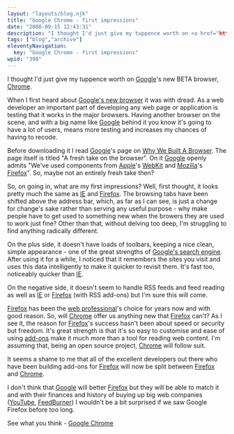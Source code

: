 ```yaml
---
layout: "layouts/blog.njk"
title: "Google Chrome - first impressions"
date: "2008-09-15 12:43:31"
description: "I thought I'd just give my tuppence worth on <a href="http://www"
tags: ["blog","archive"]
eleventyNavigation:
  key: "Google Chrome - first impressions"
wpid: "398"
---
```


I thought I'd just give my tuppence worth on <a href="http://www.google.co.uk" target="_blank">Google</a>'s new BETA browser, <a href="http://www.google.com/chrome" target="_blank">Chrome</a>.

When I first heard about <a href="http://www.google.com/chrome" target="_blank">Google's new browser</a> it was with dread. As a web developer an important part of developing any web page or application is testing that it works in the major browsers. Having another browser on the scene, and with a big name like <a href="http://www.google.co.uk" target="_blank">Google</a> behind it you know it's going to have a lot of users, means more testing and increases my chances of having to recode.

Before downloading it I read <a href="http://www.google.co.uk" target="_blank">Google</a>'s page on <a href="http://www.google.com/chrome/intl/en-GB/why.html?hl=en-GB" target="_blank">Why We Built A Browser</a>. The page itself is titled "A fresh take on the browser". On it <a href="http://www.google.co.uk" target="_blank">Google</a> openly admits "We've used components from <a href="http://www.apple.com" target="_blank">Apple</a>'s <a href="http://webkit.org/" target="_blank">WebKit</a> and <a href="http://www.mozilla.org" target="_blank">Mozilla</a>'s <a href="http://www.mozilla.com/firefox/" target="_blank">Firefox</a>". So, maybe not an entirely fresh take then?

So, on going in, what are my first impressions? Well, first thought, it looks pretty much the same as <a href="http://www.microsoft.com/windows/products/winfamily/ie/default.mspx" target="_blank"><abbr title="Internet Explorer">IE</abbr></a> and <a href="http://www.mozilla.com/firefox/" target="_blank">Firefox</a>. The browsing tabs have been shifted above the address bar, which, as far as I can see, is just a change for change's sake rather than serving any useful purpose - why make people have to get used to something new when the browers they are used to work just fine? Other than that, without delving too deep, I'm struggling to find anything radically different.

On the plus side, it doesn't have loads of toolbars, keeping a nice clean, simple appearance - one of the great strengths of <a href="http://www.google.co.uk" target="_blank">Google's search engine</a>. After using it for a while, I noticed that it remembers the sites you visit and uses this data intelligently to make it quicker to revisit them. It's fast too, noticeably quicker than <a href="http://www.microsoft.com/windows/products" target="_blank">IE</a>.

On the negative side, it doesn't seem to handle RSS feeds and feed reading as well as <a href="http://www.microsoft.com/windows/products" target="_blank">IE</a> or <a href="http://www.mozilla.com/firefox/" target="_blank">Firefox</a> (with RSS add-ons) but I'm sure this will come.

<a href="http://www.mozilla.com/firefox/" target="_blank">Firefox</a> has been the <a href="http://www.chris-smith-web.com/wp/" target="_self">web professional</a>'s choice for years now and with good reason. So, will <a href="http://www.google.com/chrome" target="_blank">Chrome</a> offer us anything new that <a href="http://www.mozilla.com/firefox/" target="_blank">Firefox</a> can't? As I see it, the reason for <a href="http://www.mozilla.com/firefox/" target="_blank">Firefox</a>'s success hasn't been about speed or security but freedom. It's great strength is that it's so easy to customise and ease of using <a href="https://addons.mozilla.org/en-US/firefox/" target="_blank">add-ons</a> make it much more than a tool for reading web content. I'm assuming that, being an open source project, <a href="http://www.google.com/chrome" target="_blank">Chrome</a> will follow suit.

It seems a shame to me that all of the excellent developers out there who have been building add-ons for <a href="http://www.mozilla.com/firefox/" target="_blank">Firefox</a> will now be split between <a href="http://www.mozilla.com/firefox/" target="_blank">Firefox</a> and <a href="http://www.google.com/chrome" target="_blank">Chrome</a>.

I don't think that <a href="http://www.google.co.uk" target="_blank">Google</a> will better <a href="http://www.mozilla.com/firefox/" target="_blank">Firefox</a> but they will be able to match it and with their finances and history of buying up big web companies (<a href="http://www.youtube.com" target="_blank">YouTube</a>, <a href="http://www.feedburner.com" target="_blank">FeedBurner</a>) I wouldn't be a bit surprised if we saw Google Firefox before too long.

See what you think - <a href="http://www.google.com/chrome" target="_blank">Google Chrome</a>
